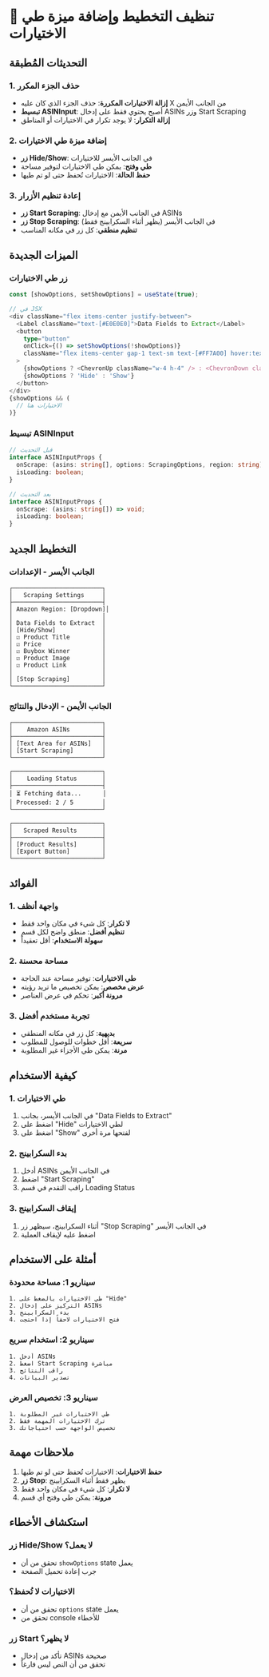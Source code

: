 # 🧹 تنظيف التخطيط وإضافة ميزة طي الاختيارات

## التحديثات المُطبقة

### 1. حذف الجزء المكرر
- **إزالة الاختيارات المكررة**: حذف الجزء الذي كان عليه X من الجانب الأيمن
- **تبسيط ASINInput**: أصبح يحتوي فقط على إدخال ASINs وزر Start Scraping
- **إزالة التكرار**: لا يوجد تكرار في الاختيارات أو المناطق

### 2. إضافة ميزة طي الاختيارات
- **زر Hide/Show**: في الجانب الأيسر للاختيارات
- **طي وفتح**: يمكن طي الاختيارات لتوفير مساحة
- **حفظ الحالة**: الاختيارات تُحفظ حتى لو تم طيها

### 3. إعادة تنظيم الأزرار
- **زر Start Scraping**: في الجانب الأيمن مع إدخال ASINs
- **زر Stop Scraping**: في الجانب الأيسر (يظهر أثناء السكرابينج فقط)
- **تنظيم منطقي**: كل زر في مكانه المناسب

## الميزات الجديدة

### زر طي الاختيارات
```typescript
const [showOptions, setShowOptions] = useState(true);

// في JSX
<div className="flex items-center justify-between">
  <Label className="text-[#E0E0E0]">Data Fields to Extract</Label>
  <button
    type="button"
    onClick={() => setShowOptions(!showOptions)}
    className="flex items-center gap-1 text-sm text-[#FF7A00] hover:text-[#ff9100] transition-colors"
  >
    {showOptions ? <ChevronUp className="w-4 h-4" /> : <ChevronDown className="w-4 h-4" />}
    {showOptions ? 'Hide' : 'Show'}
  </button>
</div>
{showOptions && (
  // الاختيارات هنا
)}
```

### تبسيط ASINInput
```typescript
// قبل التحديث
interface ASINInputProps {
  onScrape: (asins: string[], options: ScrapingOptions, region: string) => void;
  isLoading: boolean;
}

// بعد التحديث
interface ASINInputProps {
  onScrape: (asins: string[]) => void;
  isLoading: boolean;
}
```

## التخطيط الجديد

### الجانب الأيسر - الإعدادات
```
┌─────────────────────────┐
│   Scraping Settings     │
├─────────────────────────┤
│ Amazon Region: [Dropdown]│
│                         │
│ Data Fields to Extract  │
│ [Hide/Show]             │
│ ☑ Product Title         │
│ ☑ Price                 │
│ ☑ Buybox Winner         │
│ ☑ Product Image         │
│ ☑ Product Link          │
│                         │
│ [Stop Scraping]         │
└─────────────────────────┘
```

### الجانب الأيمن - الإدخال والنتائج
```
┌─────────────────────────┐
│    Amazon ASINs         │
├─────────────────────────┤
│ [Text Area for ASINs]   │
│ [Start Scraping]        │
└─────────────────────────┘

┌─────────────────────────┐
│    Loading Status       │
├─────────────────────────┤
│ ⏳ Fetching data...      │
│ Processed: 2 / 5        │
└─────────────────────────┘

┌─────────────────────────┐
│   Scraped Results       │
├─────────────────────────┤
│ [Product Results]       │
│ [Export Button]         │
└─────────────────────────┘
```

## الفوائد

### 1. واجهة أنظف
- **لا تكرار**: كل شيء في مكان واحد فقط
- **تنظيم أفضل**: منطق واضح لكل قسم
- **سهولة الاستخدام**: أقل تعقيداً

### 2. مساحة محسنة
- **طي الاختيارات**: توفير مساحة عند الحاجة
- **عرض مخصص**: يمكن تخصيص ما تريد رؤيته
- **مرونة أكبر**: تحكم في عرض العناصر

### 3. تجربة مستخدم أفضل
- **بديهية**: كل زر في مكانه المنطقي
- **سريعة**: أقل خطوات للوصول للمطلوب
- **مرنة**: يمكن طي الأجزاء غير المطلوبة

## كيفية الاستخدام

### 1. طي الاختيارات
1. في الجانب الأيسر، بجانب "Data Fields to Extract"
2. اضغط على "Hide" لطي الاختيارات
3. اضغط على "Show" لفتحها مرة أخرى

### 2. بدء السكرابينج
1. أدخل ASINs في الجانب الأيمن
2. اضغط "Start Scraping"
3. راقب التقدم في قسم Loading Status

### 3. إيقاف السكرابينج
1. أثناء السكرابينج، سيظهر زر "Stop Scraping" في الجانب الأيسر
2. اضغط عليه لإيقاف العملية

## أمثلة على الاستخدام

### سيناريو 1: مساحة محدودة
```
1. طي الاختيارات بالضغط على "Hide"
2. التركيز على إدخال ASINs
3. بدء السكرابينج
4. فتح الاختيارات لاحقاً إذا احتجت
```

### سيناريو 2: استخدام سريع
```
1. أدخل ASINs
2. اضغط Start Scraping مباشرة
3. راقب النتائج
4. تصدير البيانات
```

### سيناريو 3: تخصيص العرض
```
1. طي الاختيارات غير المطلوبة
2. ترك الاختيارات المهمة فقط
3. تخصيص الواجهة حسب احتياجاتك
```

## ملاحظات مهمة

1. **حفظ الاختيارات**: الاختيارات تُحفظ حتى لو تم طيها
2. **زر Stop**: يظهر فقط أثناء السكرابينج
3. **لا تكرار**: كل شيء في مكان واحد فقط
4. **مرونة**: يمكن طي وفتح أي قسم

## استكشاف الأخطاء

### زر Hide/Show لا يعمل؟
- تحقق من أن `showOptions` state يعمل
- جرب إعادة تحميل الصفحة

### الاختيارات لا تُحفظ؟
- تحقق من أن `options` state يعمل
- تحقق من console للأخطاء

### زر Start لا يظهر؟
- تأكد من إدخال ASINs صحيحة
- تحقق من أن النص ليس فارغاً 